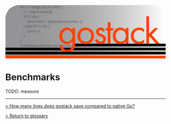 ![Banner](../images/gostack_SmallerTransparent.png)

<h1>Benchmarks</h1>

TODO: measure

---

 [> How many lines does gostack save compared to native Go?](race.md)

 [> Return to glossary](../README.md)